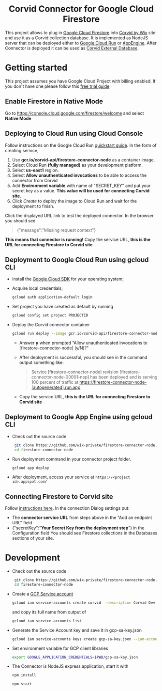 <h1 align="center">
  Corvid Connector for Google Cloud Firestore
</h1>

This project allows to plug in [Google Cloud Firestore](https://cloud.google.com/firestore/) into [Corvid by Wix](https://www.wix.com/corvid) site and use it as a Corvid collection database. It is implemented as NodeJS server that can be deployed either to [Google Cloud Run](https://cloud.google.com/run/) or [AppEngine](https://cloud.google.com/appengine/). After Connector is deployed it can be used as [Corvid External Database](https://support.wix.com/en/article/corvid-adding-and-deleting-an-external-database-collection).

# Getting started

This project assumes you have Google Cloud Project with billing enabled. If you don't have one please follow this [free trial guide](https://cloud.google.com/free/).

## Enable Firestore in Native Mode
Go to https://console.cloud.google.com/firestore/welcome and select **Native Mode**

## Deploying to Cloud Run using Cloud Console

Follow instructions on the Google Cloud Run [quickstart guide](https://cloud.google.com/run/docs/quickstarts/prebuilt-deploy).
In the form of creating service,

1. Use **gcr.io/corvid-api/firestore-connector-node** as a container image.
2. Select Cloud Run **(fully managed)** as your development platform.
3. Select **us-east1** region.
4. Select **Allow unauthenticated invocations** to be able to access the connector from Corvid
5. Add **Environment variable** with name of "SECRET_KEY" and put your secret key as a value. **This value will be used for connecting Corvid site.**
6. Click *Create* to deploy the image to Cloud Run and wait for the deployment to finish.

Click the displayed URL link to test the deployed connector.
In the browser you should see
> {"message":"Missing request context"}

**This means that connector is running!** Copy the service URL, **this is the URL for connecting Firestore to Corvid site**

## Deployment to Google Cloud Run using gcloud CLI

* Install the [Google Cloud SDK](https://cloud.google.com/sdk/docs/quickstarts) for your operating system;
* Acquire local credentials;

    ```bash
    gcloud auth application-default login
    ```

* Set project you have created as default by running

    ```bash
    gcloud config set project PROJECTID
    ```

* Deploy the Corvid connector container

    ```bash
    gcloud run deploy --image gcr.io/corvid-api/firestore-connector-node --platform managed --region us-east1 --set-env-vars SECRET_KEY=[YOUR SECRET KEY]
    ```

  * Answer **y** when prompted "Allow unauthenticated invocations to [firestore-connector-node] (y/N)?"
  * After deployment is successful, you should see in the command output something like:

    > Service [firestore-connector-node] revision [firestore-connector-node-00001-nep] has been deployed and is serving 100 percent of traffic at <https://firestore-connector-node-[autogenerated].run.app>
  * Copy the service URL, **this is the URL for connecting Firestore to Corvid site**
  
## Deployment to Google App Engine using gcloud CLI

* Check out the source code

  ```bash
   git clone https://github.com/wix-private/firestore-connector-node.git
   cd firestore-connector-node
  ```

* Run deployment command in your connector project folder.

  ```bash
  gcloud app deploy
  ```

* After deployment, access your service at `https://<project id>.appspot.com/`

## Connecting Firestore to Corvid site

Follow [instructions here](https://support.wix.com/en/article/corvid-adding-and-deleting-an-external-database-collection).
In the connection Dialog settings put:

* The **connector service URL** from steps above in the "Add an endpoint URL" field
* {"secretKey":"**Your Secret Key from the deployment step**"} in the Configuration field
You should see Firestore collections in the Databases sections of your site.

# Development

* Check out the source code

  ```bash
   git clone https://github.com/wix-private/firestore-connector-node.git
   cd firestore-connector-node
  ```

* Create a [GCP Service account](https://cloud.google.com/iam/docs/service-accounts)

  ```bash
  gcloud iam service-accounts create corvid --description Corvid Dev account --display-name corvid-dev
  ```

  and copy its full name from output of

  ```bash
  gcloud iam service-accounts list
  ```

* Generate the Service Account key and save it in gcp-sa-key.json

  ```bash
  gcloud iam service-accounts keys create gcp-sa-key.json --iam-account [SERVICE ACCOUNT FULL NAME]
  ```

* Set environment variable for GCP client libraries

  ```bash
  export GOOGLE_APPLICATION_CREDENTIALS=$PWD/gcp-sa-key.json
  ```

* The Connector is NodeJS express application, start it with

  ```bash
  npm install

  npm start
  ```
